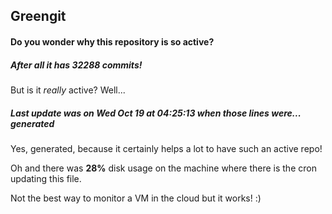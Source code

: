 ## Greengit

#### Do you wonder why this repository is so active?

##### After all it has 32288 commits!

But is it *really* active? Well...

##### Last update was on Wed Oct 19 at 04:25:13 when those lines were... generated

Yes, generated, because it certainly helps a lot to have such an active repo!

Oh and there was **28%** disk usage on the machine
where there is the cron updating this file.

Not the best way to monitor a VM in the cloud but it works! :)
